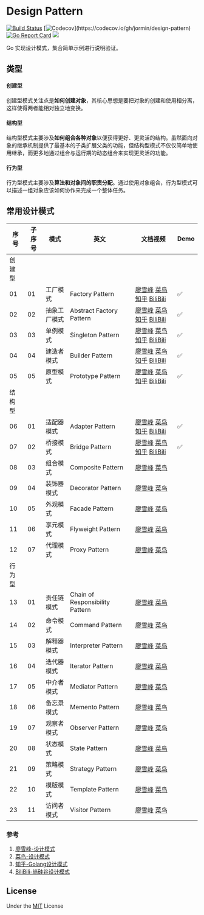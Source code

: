 Design Pattern
=====

[![Build Status](https://github.com/jormin/design-pattern/workflows/test/badge.svg?branch=master)](https://github.com/jormin/design-pattern/actions?query=workflow%3Atest)
[![Codecov](https://codecov.io/gh/jormin/design-pattern/branch/master/graph/badge.svg?)](https://codecov.io/gh/jormin/design-pattern)
[![Go Report Card](https://goreportcard.com/badge/github.com/jormin/design-pattern)](https://goreportcard.com/report/github.com/jormin/design-pattern)
[![](https://img.shields.io/badge/version-v1.0.0-success.svg)](https://github.com/jormin/design-pattern)

Go 实现设计模式，集合简单示例进行说明验证。

类型
-----

#### 创建型

创建型模式关注点是**如何创建对象**，其核心思想是要把对象的创建和使用相分离，这样使得两者能相对独立地变换。

#### 结构型

结构型模式主要涉及**如何组合各种对象**以便获得更好、更灵活的结构。虽然面向对象的继承机制提供了最基本的子类扩展父类的功能，但结构型模式不仅仅简单地使用继承，而更多地通过组合与运行期的动态组合来实现更灵活的功能。

#### 行为型

行为型模式主要涉及**算法和对象间的职责分配**。通过使用对象组合，行为型模式可以描述一组对象应该如何协作来完成一个整体任务。

常用设计模式
-----

| 序号 | 子序号 | 模式         | 英文                     | 文档视频                                                | Demo |
| ---- | ------------ | ------------------------ | ------------------------------------------------------------ | ---- | ---- |
| 创建型 |  |  |  |  |  |
| 01   | 01 | 工厂模式     | Factory Pattern          | [廖雪峰](https://www.liaoxuefeng.com/wiki/1252599548343744/1281319170474017) [菜鸟](https://www.runoob.com/design-pattern/factory-pattern.html) [知乎](https://zhuanlan.zhihu.com/p/388067512) [BiliBili](https://www.bilibili.com/video/BV1G4411c7N4?p=39) | ✅    |
| 02   | 02 | 抽象工厂模式 | Abstract Factory Pattern | [廖雪峰](https://www.liaoxuefeng.com/wiki/1252599548343744/1281319134822433) [菜鸟](https://www.runoob.com/design-pattern/abstract-factory-pattern.html) [知乎](https://zhuanlan.zhihu.com/p/388067512) [BiliBili](https://www.bilibili.com/video/BV1G4411c7N4?p=45) | ✅    |
| 03   | 03 | 单例模式     | Singleton Pattern        | [廖雪峰](https://www.liaoxuefeng.com/wiki/1252599548343744/1281319214514210) [菜鸟](https://www.runoob.com/design-pattern/singleton-pattern.html) [知乎](https://zhuanlan.zhihu.com/p/387357546) [BiliBili](https://www.bilibili.com/video/BV1G4411c7N4?p=29) | ✅    |
| 04   | 04 | 建造者模式   | Builder Pattern          | [廖雪峰](https://www.liaoxuefeng.com/wiki/1252599548343744/1281319155793953) [菜鸟](https://www.runoob.com/design-pattern/builder-pattern.html) [知乎](https://zhuanlan.zhihu.com/p/388815746) [BiliBili](https://www.bilibili.com/video/BV1G4411c7N4?p=55) | ✅ |
| 05 | 05 | 原型模式     | Prototype Pattern        | [廖雪峰](https://www.liaoxuefeng.com/wiki/1252599548343744/1281319195639841) [菜鸟](https://www.runoob.com/design-pattern/prototype-pattern.html) [知乎](https://zhuanlan.zhihu.com/p/387707620) [BiliBili](https://www.bilibili.com/video/BV1G4411c7N4?p=49) | ✅ |
| 结构型 |  |  |  |  | |
| 06  | 01 | 适配器模式 | Adapter Pattern   | [廖雪峰](https://www.liaoxuefeng.com/wiki/1252599548343744/1281319245971489) [菜鸟](https://www.runoob.com/design-pattern/adapter-pattern.html) [知乎](https://zhuanlan.zhihu.com/p/389509948) [BiliBili](https://www.bilibili.com/video/BV1G4411c7N4?p=60) | ✅ |
| 07 | 02 | 桥接模式   | Bridge Pattern     | [廖雪峰](https://www.liaoxuefeng.com/wiki/1252599548343744/1281319266943009) [菜鸟](https://www.runoob.com/design-pattern/bridge-pattern.html) [知乎](https://zhuanlan.zhihu.com/p/389870230) [BiliBili](https://www.bilibili.com/video/BV1G4411c7N4?p=66) | ✅ |
| 08  | 03 | 组合模式   | Composite Pattern | [廖雪峰](https://www.liaoxuefeng.com/wiki/1252599548343744/1281319283720226) [菜鸟](https://www.runoob.com/design-pattern/composite-pattern.html) |      |
| 09  | 04 | 装饰器模式 | Decorator Pattern | [廖雪峰](https://www.liaoxuefeng.com/wiki/1252599548343744/1281319302594594) [菜鸟](https://www.runoob.com/design-pattern/decorator-pattern.html) |      |
| 10 | 05 | 外观模式   | Facade Pattern    | [廖雪峰](https://www.liaoxuefeng.com/wiki/1252599548343744/1281319346634785) [菜鸟](https://www.runoob.com/design-pattern/facade-pattern.html) |      |
| 11 | 06 | 享元模式   | Flyweight Pattern | [廖雪峰](https://www.liaoxuefeng.com/wiki/1252599548343744/1281319417937953) [菜鸟](https://www.runoob.com/design-pattern/flyweight-pattern.html) |      |
| 12 | 07 | 代理模式   | Proxy Pattern     | [廖雪峰](https://www.liaoxuefeng.com/wiki/1252599548343744/1281319432618017) [菜鸟](https://www.runoob.com/design-pattern/proxy-pattern.html) |      |
| 行为型 |  |  |  |  | |
| 13 | 01 | 责任链模式 | Chain of Responsibility Pattern | [廖雪峰](https://www.liaoxuefeng.com/wiki/1252599548343744/1281319474561057) [菜鸟](https://www.runoob.com/design-pattern/chain-of-responsibility-pattern.html) |      |
| 14 | 02 | 命令模式   | Command Pattern                 | [廖雪峰](https://www.liaoxuefeng.com/wiki/1252599548343744/1281319491338273) [菜鸟](https://www.runoob.com/design-pattern/command-pattern.html) |      |
| 15 | 03 | 解释器模式 | Interpreter Pattern             | [廖雪峰](https://www.liaoxuefeng.com/wiki/1252599548343744/1281319508115489) [菜鸟](https://www.runoob.com/design-pattern/interpreter-pattern.html) |      |
| 16 | 04 | 迭代器模式 | Iterator Pattern                | [廖雪峰](https://www.liaoxuefeng.com/wiki/1252599548343744/1281319524892705) [菜鸟](https://www.runoob.com/design-pattern/iterator-pattern.html) |      |
| 17 | 05 | 中介者模式 | Mediator Pattern                | [廖雪峰](https://www.liaoxuefeng.com/wiki/1252599548343744/1281319541669922) [菜鸟](https://www.runoob.com/design-pattern/mediator-pattern.html) |      |
| 18 | 06 | 备忘录模式 | Memento Pattern                 | [廖雪峰](https://www.liaoxuefeng.com/wiki/1252599548343744/1281319562641441) [菜鸟](https://www.runoob.com/design-pattern/memento-pattern.html) |      |
| 19 | 07 | 观察者模式 | Observer Pattern                | [廖雪峰](https://www.liaoxuefeng.com/wiki/1252599548343744/1281319577321505) [菜鸟](https://www.runoob.com/design-pattern/observer-pattern.html) |      |
| 20 | 08 | 状态模式   | State Pattern                   | [廖雪峰](https://www.liaoxuefeng.com/wiki/1252599548343744/1281319592001569) [菜鸟](https://www.runoob.com/design-pattern/state-pattern.html) |      |
| 21 | 09 | 策略模式   | Strategy Pattern                | [廖雪峰](https://www.liaoxuefeng.com/wiki/1252599548343744/1281319606681634) [菜鸟](https://www.runoob.com/design-pattern/strategy-pattern.html) |      |
| 22 | 10 | 模版模式   | Template Pattern                | [廖雪峰](https://www.liaoxuefeng.com/wiki/1252599548343744/1281319636041762) [菜鸟](https://www.runoob.com/design-pattern/template-pattern.html) |      |
| 23 | 11 | 访问者模式 | Visitor Pattern                 | [廖雪峰](https://www.liaoxuefeng.com/wiki/1252599548343744/1281319659110433) [菜鸟](https://www.runoob.com/design-pattern/visitor-pattern.html) |      |

### 参考

1. [廖雪峰-设计模式](https://www.liaoxuefeng.com/wiki/1252599548343744/1264742167474528)
2. [菜鸟-设计模式](https://www.runoob.com/design-pattern/design-pattern-tutorial.html)
3. [知乎-Golang设计模式](https://www.zhihu.com/column/c_1393206420800598016)
4. [BiliBili-尚硅谷设计模式](https://www.bilibili.com/video/BV1G4411c7N4)

License
-------

Under the [MIT](./LICENSE) License
